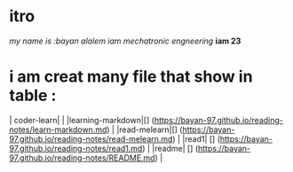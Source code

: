 # itro
*my name is :bayan alalem*
*iam mechatronic engneering*
**iam 23**
# i am creat many file that show in table :
| coder-learn| [](https://bayan-97.github.io/reading-notes/coder-learn.md) |
|learning-markdown|[] (https://bayan-97.github.io/reading-notes/learn-markdown.md) |
|read-melearn|[] (https://bayan-97.github.io/reading-notes/read-melearn.md) |
|read1| [] (https://bayan-97.github.io/reading-notes/read1.md) |
|readme| [] (https://bayan-97.github.io/reading-notes/README.md) |



